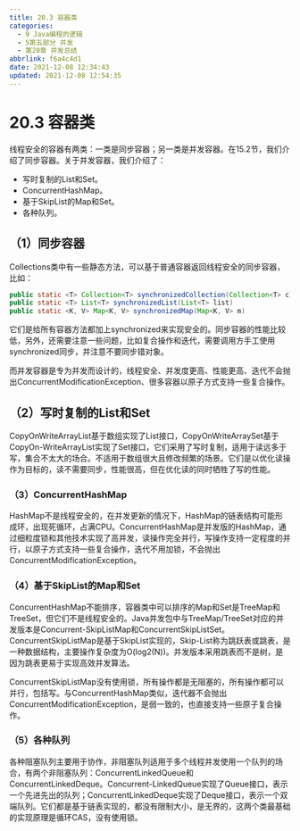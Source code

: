 ```yaml
---
title: 20.3 容器类
categories:
  - 9 Java编程的逻辑
  - 5第五部分 并发
  - 第20章 并发总结
abbrlink: f6a4c4d1
date: 2021-12-08 12:34:43
updated: 2021-12-08 12:54:35
---
```

# 20.3 容器类
线程安全的容器有两类：一类是同步容器；另一类是并发容器。在15.2节，我们介绍了同步容器。关于并发容器，我们介绍了：
- 写时复制的List和Set。
- ConcurrentHashMap。
- 基于SkipList的Map和Set。
- 各种队列。

## （1）同步容器
Collections类中有一些静态方法，可以基于普通容器返回线程安全的同步容器，比如：

```java
public static <T> Collection<T> synchronizedCollection(Collection<T> c)
public static <T> List<T> synchronizedList(List<T> list)
public static <K, V> Map<K, V> synchronizedMap(Map<K, V> m)
```

它们是给所有容器方法都加上synchronized来实现安全的。同步容器的性能比较低，另外，还需要注意一些问题，比如复合操作和迭代，需要调用方手工使用synchronized同步，并注意不要同步错对象。

而并发容器是专为并发而设计的，线程安全、并发度更高、性能更高、迭代不会抛出ConcurrentModificationException、很多容器以原子方式支持一些复合操作。

## （2）写时复制的List和Set
CopyOnWriteArrayList基于数组实现了List接口，CopyOnWriteArraySet基于CopyOn-WriteArrayList实现了Set接口，它们采用了写时复制，适用于读远多于写，集合不太大的场合。不适用于数组很大且修改频繁的场景。它们是以优化读操作为目标的，读不需要同步，性能很高，但在优化读的同时牺牲了写的性能。

### （3）ConcurrentHashMap
HashMap不是线程安全的，在并发更新的情况下，HashMap的链表结构可能形成环，出现死循环，占满CPU。ConcurrentHashMap是并发版的HashMap，通过细粒度锁和其他技术实现了高并发，读操作完全并行，写操作支持一定程度的并行，以原子方式支持一些复合操作，迭代不用加锁，不会抛出ConcurrentModificationException。

### （4）基于SkipList的Map和Set
ConcurrentHashMap不能排序，容器类中可以排序的Map和Set是TreeMap和TreeSet，但它们不是线程安全的。Java并发包中与TreeMap/TreeSet对应的并发版本是Concurrent-SkipListMap和ConcurrentSkipListSet。ConcurrentSkipListMap是基于SkipList实现的，Skip-List称为跳跃表或跳表，是一种数据结构，主要操作复杂度为O(log2(N))。并发版本采用跳表而不是树，是因为跳表更易于实现高效并发算法。

ConcurrentSkipListMap没有使用锁，所有操作都是无阻塞的，所有操作都可以并行，包括写。与ConcurrentHashMap类似，迭代器不会抛出ConcurrentModificationException，是弱一致的，也直接支持一些原子复合操作。

### （5）各种队列
各种阻塞队列主要用于协作，非阻塞队列适用于多个线程并发使用一个队列的场合，有两个非阻塞队列：ConcurrentLinkedQueue和ConcurrentLinkedDeque。Concurrent-LinkedQueue实现了Queue接口，表示一个先进先出的队列；ConcurrentLinkedDeque实现了Deque接口，表示一个双端队列。它们都是基于链表实现的，都没有限制大小，是无界的，这两个类最基础的实现原理是循环CAS，没有使用锁。

